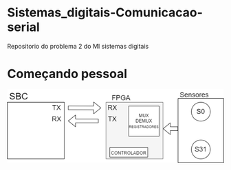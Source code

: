 # Sistemas_digitais-Comunicacao-serial 
 Repositorio do problema 2 do MI sistemas digitais
<h1>Começando pessoal</h1>
<img src ="imagens/imagem3.png">
